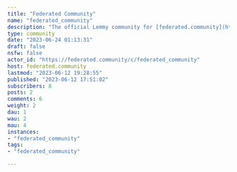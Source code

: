 ```yaml
---
title: "Federated Community" 
name: "federated_community"
description: "The official Lemmy community for [federated.community](https://federated.community).Moderated by the Federated Community staff."
type: community
date: "2023-06-24 01:13:31"
draft: false
nsfw: false
actor_id: "https://federated.community/c/federated_community"
host: federated.community
lastmod: "2023-06-12 19:28:55"
published: "2023-06-12 17:51:02"
subscribers: 8
posts: 2
comments: 6
weight: 2
dau: 1
wau: 2
mau: 4
instances:
- "federated_community"
tags: 
- "federated_community"

---
```

